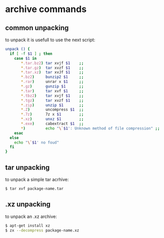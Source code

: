 # archive commands

## common unpacking
to unpack it is usefull to use the next script:
```sh
unpack () {
  if [ -f $1 ] ; then
    case $1 in
       *.tar.bz2) tar xvjf $1    ;;
       *.tar.gz)  tar xvzf $1    ;;
       *.tar.xz)  tar xvJf $1    ;;
       *.bz2)     bunzip2 $1     ;;
       *.rar)     unrar x $1     ;;
       *.gz)      gunzip $1      ;;
       *.tar)     tar xvf $1     ;;
       *.tbz2)    tar xvjf $1    ;;
       *.tgz)     tar xvzf $1    ;;
       *.zip)     unzip $1       ;;
       *.Z)       uncompress $1  ;;
       *.7z)      7z x $1        ;;
       *.xz)      unxz $1        ;;
       *.exe)     cabextract $1  ;;	
       *)         echo "\`$1': Unknown method of file compression" ;;
    esac
  else
    echo "\`$1' no foud"
  fi
}
```


## tar unpacking
to unpack a simple tar acrhive:
```sh
$ tar xvf package-name.tar
```


## .xz unpacking
to unpack an .xz archive:
```sh
$ apt-get install xz
$ zx --decompress package-name.xz
```

